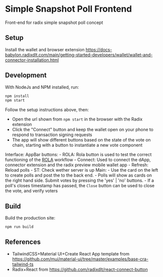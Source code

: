 # Simple Snapshot Poll Frontend 

Front-end for radix simple snapshot poll concept

## Setup

Install the wallet and browser extension
https://docs-babylon.radixdlt.com/main/getting-started-developers/wallet/wallet-and-connector-installation.html

## Development

With NodeJs and NPM installed, run:

```sh
npm install
npm start
```

Follow the setup instructions above, then:

- Open the url shown from `npm start` in the browser with the Radix extension
- Click the "Connect" button and keep the wallet open on your phone to respond to
  transaction signing requests
- The app will show different buttons based on the state of the vote on chain,
  starting with a button to instantiate a new vote component

Interface:
    AppBar buttons:
        - ROLA: Rola button is used to test the correct functioning of the [ROLA](https://github.com/radixdlt/rola-examples/tree/main) workflow
        - Connect: Used to connect the dApp, connector extension and the radix preview mobile wallet app
        - Refresh: Reload polls
        - ST: Check wether server is up
    Main:
        - Use the card on the left to create polls and post the to the back end.
        - Polls will show as cards on the right hand side. Submit votes by
pressing the 'yes' | 'no' buttons.
        - If a poll's closes timestamp has passed, the `Close` button can be used to close the vote, and verify voters

## Build

Build the production site:

```sh
npm run build
```

## References

- TailwindCSS+Material UI+Create React App template from https://github.com/mui/material-ui/tree/master/examples/base-cra-tailwind-ts
- Radix+React from https://github.com/radixdlt/react-connect-button 
